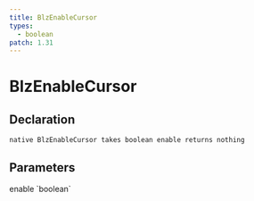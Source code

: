 ```yaml
---
title: BlzEnableCursor
types:
  - boolean
patch: 1.31
---
```


# BlzEnableCursor

## Declaration

```
native BlzEnableCursor takes boolean enable returns nothing
```

## Parameters
<dl>
  <dt>enable `boolean`</dt>
  <dd></dd>
</dl>